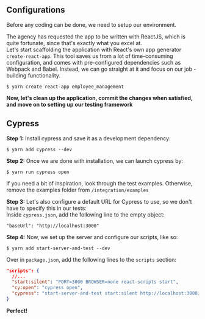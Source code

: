 ## Configurations
Before any coding can be done, we need to setup our environment.

The agency has requested the app to be written with ReactJS, which is quite fortunate, since that's exactly what you excel at.  
Let's start scaffolding the application with React's own app generator `create-react-app`. This tool saves us from a lot of time-consuming configuration, and comes with pre-configured dependencies such as Webpack and Babel. Instead, we can go straight at it and focus on our job - building functionality.

```
$ yarn create react-app employee_management
```

**Now, let's clean up the application, commit the changes when satisfied, and move on to setting up our testing framework**

## Cypress
**Step 1:** Install cypress and save it as a development dependency:  
```
$ yarn add cypress --dev
```  

**Step 2:** Once we are done with installation, we can launch cypress by:  
```
$ yarn run cypress open
``` 

If you need a bit of inspiration, look through the test examples. Otherwise, remove the examples folder from `/integration/examples`

**Step 3:** Let's also configure a default URL for Cypress to use, so we don't have to specify this in our tests:  
Inside `cypress.json`, add the following line to the empty object:  

```
"baseUrl": "http://localhost:3000"
```  

**Step 4:** Now, we set up the server and configure our scripts, like so:

```
$ yarn add start-server-and-test --dev
```  

Over in `package.json`, add the following lines to the `scripts` section: 
```json
"scripts": {
  //...
  "start:silent": "PORT=3000 BROWSER=none react-scripts start",
  "cy:open": "cypress open",
  "cypress": "start-server-and-test start:silent http://localhost:3000/ cy:open"
}
```

**Perfect!**